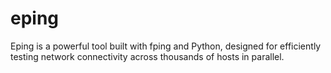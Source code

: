 # eping
Eping is a powerful tool built with fping and Python, designed for efficiently testing network connectivity across thousands of hosts in parallel.
